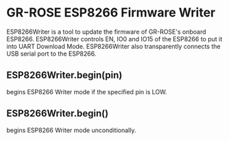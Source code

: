 # GR-ROSE ESP8266 Firmware Writer

ESP8266Writer is a tool to update the firmware of GR-ROSE's onboard ESP8266. ESP8266Writer controls EN, IO0 and IO15 of the ESP8266 to put it into UART Download Mode. ESP8266Writer also transparently connects the USB serial port to the ESP8266.

## ESP8266Writer.begin(pin)

begins ESP8266 Writer mode if the specified pin is LOW.

## ESP8266Writer.begin()

begins ESP8266 Writer mode unconditionally.
